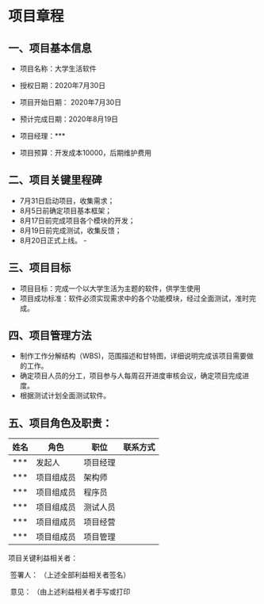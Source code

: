 # 项目章程 

## 一、项目基本信息

- 项目名称：大学生活软件 

- 授权日期：2020年7月30日 

- 项目开始日期： 2020年7月30日    

- 预计完成日期：2020年8月19日 
- 项目经理：***
- 项目预算：开发成本10000，后期维护费用 

## 二、项目关键里程碑

- 7月31日启动项目，收集需求；
- 8月5日前确定项目基本框架；
- 8月17日前完成项目各个模块的开发；
- 8月19日前完成测试，收集反馈；
- 8月20日正式上线。 -

## 三、项目目标

- 项目目标：完成一个以大学生活为主题的软件，供学生使用 
- 项目成功标准：软件必须实现需求中的各个功能模块，经过全面测试，准时完成。 

## 四、项目管理方法

- 制作工作分解结构（WBS)，范围描述和甘特图，详细说明完成该项目需要做的工作。 
- 确定项目人员的分工，项目参与人每周召开进度审核会议，确定项目完成进度。 
- 根据测试计划全面测试软件。 

## 五、项目角色及职责： 
|姓名 |角色| 职位| 联系方式 |
|-|-|-|-|
|***|发起人|项目经理||
|***|项目组成员|架构师||
|***|项目组成员|程序员||
|***|项目组成员|测试人员 ||
|***|项目组成员|项目经营||
|***|项目组成员|项目管理||





项目关键利益相关者： 

​								签署人：					（上述全部利益相关者签名） 

​								意见：						（由上述利益相关者手写或打印